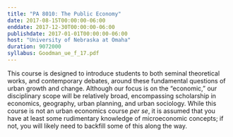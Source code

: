 ```yaml
---
title: "PA 8010: The Public Economy"
date: 2017-08-15T00:00:00-06:00
enddate: 2017-12-30T00:00:00-06:00
publishdate: 2017-01-01T00:00:00-06:00
host: "University of Nebraska at Omaha"
duration: 9072000
syllabus: Goodman_ue_f_17.pdf
---
```


This course is designed to introduce students to both seminal theoretical works, and contemporary debates,
around these fundamental questions of urban growth and change. Although our focus is on the “economic,”
our disciplinary scope will be relatively broad, encompassing scholarship in economics, geography, urban
planning, and urban sociology. While this course is not an urban economics course *per se*, it is assumed that
you have at least some rudimentary knowledge of microeconomic concepts; if not, you will likely need to
backfill some of this along the way.
